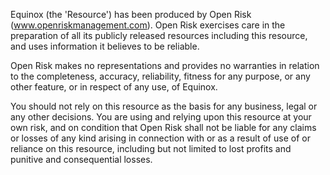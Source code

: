 Equinox (the 'Resource') has been produced by Open Risk (www.openriskmanagement.com). Open Risk exercises care in the preparation of all its publicly released resources including this resource, and uses information it believes to be reliable. 

Open Risk makes no representations and provides no warranties in relation to the completeness, accuracy, reliability, fitness for any purpose, or any other feature, or in respect of any use, of Equinox. 

You should not rely on this resource as the basis for any business, legal or any other decisions. You are using and relying upon this resource at your own risk, and on condition that Open Risk shall not be liable for any claims or losses of any kind arising in connection with or as a result of use of or reliance on this resource, including but not limited to lost profits and punitive and consequential losses.